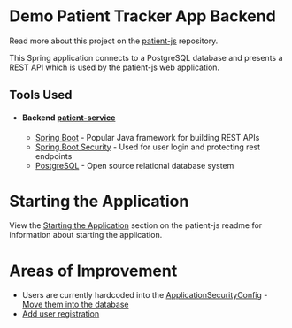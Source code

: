 # Demo Patient Tracker App Backend

Read more about this project on the [patient-js](https://github.com/JayMartMedia/patient-js) repository. 

This Spring application connects to a PostgreSQL database and presents a REST API which is used by the patient-js web application. 

## Tools Used
+ #### Backend [patient-service](https://github.com/JayMartMedia/patient-service)
    + [Spring Boot](https://spring.io/projects/spring-boot) - Popular Java framework for building REST APIs
    + [Spring Boot Security](https://spring.io/projects/spring-security#overview) - Used for user login and protecting rest endpoints
    + [PostgreSQL](https://www.postgresql.org/) - Open source relational database system
    
# Starting the Application
View the [Starting the Application](https://github.com/JayMartMedia/patient-js#starting-the-application) section on the patient-js readme for information about starting the application.

# Areas of Improvement
+ Users are currently hardcoded into the [ApplicationSecurityConfig](https://github.com/JayMartMedia/patient-service/blob/master/src/main/java/com/jaymartmedia/patientservice/security/ApplicationSecurityConfig.java#L59) - [Move them into the database](https://github.com/JayMartMedia/patient-service/issues/6)
+ [Add user registration](https://github.com/JayMartMedia/patient-service/issues/8)
